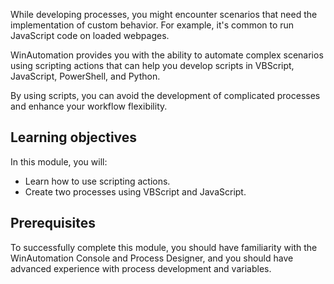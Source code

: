 While developing processes, you might encounter scenarios that need the implementation of custom behavior. For example, it's common to run JavaScript code on loaded webpages.

WinAutomation provides you with the ability to automate complex scenarios using scripting actions that can help you develop scripts in VBScript, JavaScript, PowerShell, and Python.

By using scripts, you can avoid the development of complicated processes and enhance your workflow flexibility.

## Learning objectives

 In this module, you will:

- Learn how to use scripting actions.
- Create two processes using VBScript and JavaScript.

## Prerequisites

To successfully complete this module, you should have familiarity with the WinAutomation Console and Process Designer, and you should have advanced experience with process development and variables.
